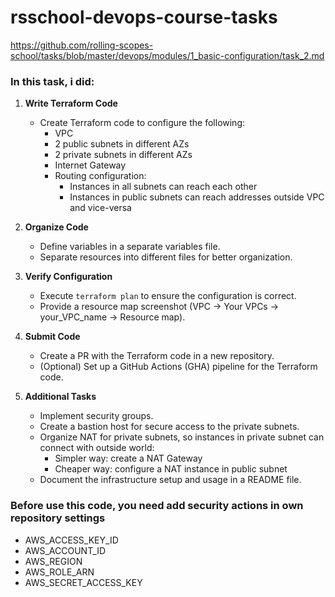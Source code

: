 # rsschool-devops-course-tasks
https://github.com/rolling-scopes-school/tasks/blob/master/devops/modules/1_basic-configuration/task_2.md

###  In this task, i did:

1. **Write Terraform Code**

   - Create Terraform code to configure the following:
     - VPC
     - 2 public subnets in different AZs
     - 2 private subnets in different AZs
     - Internet Gateway
     - Routing configuration:
       - Instances in all subnets can reach each other
       - Instances in public subnets can reach addresses outside VPC and vice-versa

2. **Organize Code**

   - Define variables in a separate variables file.
   - Separate resources into different files for better organization.

3. **Verify Configuration**

   - Execute `terraform plan` to ensure the configuration is correct.
   - Provide a resource map screenshot (VPC -> Your VPCs -> your_VPC_name -> Resource map).

4. **Submit Code**

   - Create a PR with the Terraform code in a new repository.
   - (Optional) Set up a GitHub Actions (GHA) pipeline for the Terraform code.

5. **Additional Tasks**
   - Implement security groups.
   - Create a bastion host for secure access to the private subnets.
   - Organize NAT for private subnets, so instances in private subnet can connect with outside world:
     - Simpler way: create a NAT Gateway
     - Cheaper way: configure a NAT instance in public subnet
   - Document the infrastructure setup and usage in a README file.


### Before use this code, you need add security actions in own repository settings
- AWS_ACCESS_KEY_ID
- AWS_ACCOUNT_ID
- AWS_REGION
- AWS_ROLE_ARN
- AWS_SECRET_ACCESS_KEY
